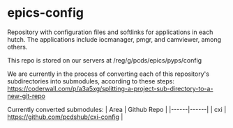 # epics-config
Repository with configuration files and softlinks for applications in each hutch.
The applications include iocmanager, pmgr, and camviewer, among others.

This repo is stored on our servers at /reg/g/pcds/epics/pyps/config

We are currently in the process of converting each of this repository's subdirectories into submodules, according to these steps:  https://coderwall.com/p/a3a5xg/splitting-a-project-sub-directory-to-a-new-git-repo

Currently converted submodules:
| Area | Github Repo |
|------|------|
| cxi  | https://github.com/pcdshub/cxi-config |
